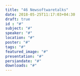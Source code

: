 ```yaml
---
title: "46 Newsoftwaretalks"
date: 2018-05-25T11:17:03+04:30
draft: true
id : "#"
subject: "#"
speaker: "#"
location: "#"
poster: "#"
tags: "#"
featured_image: "#"
presentation: "#"
persiandate: "#"
downloads: "#"
---
```

